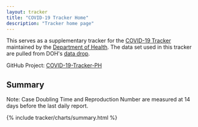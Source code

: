 ```yaml
---
layout: tracker
title: "COVID-19 Tracker Home"
description: "Tracker home page"
---
```


This serves as a supplementary tracker for the
[COVID-19 Tracker](https://www.doh.gov.ph/covid19tracker) maintained by the
[Department of Health](https://www.doh.gov.ph/). The data set used in this
tracker are pulled from DOH's
[data drop](https://drive.google.com/drive/folders/1ZPPcVU4M7T-dtRyUceb0pMAd8ickYf8o).

GitHub Project: [COVID-19-Tracker-PH](https://github.com/donfiguerres/COVID-19-Tracker-PH)

## Summary
Note: Case Doubling Time and Reproduction Number are measured at 14 days before
the last daily report.

<div class="embed-responsive embed-chart {% if site.scrollappear_enabled %}scrollappear{% endif %}">
{% include tracker/charts/summary.html %}
</div>
